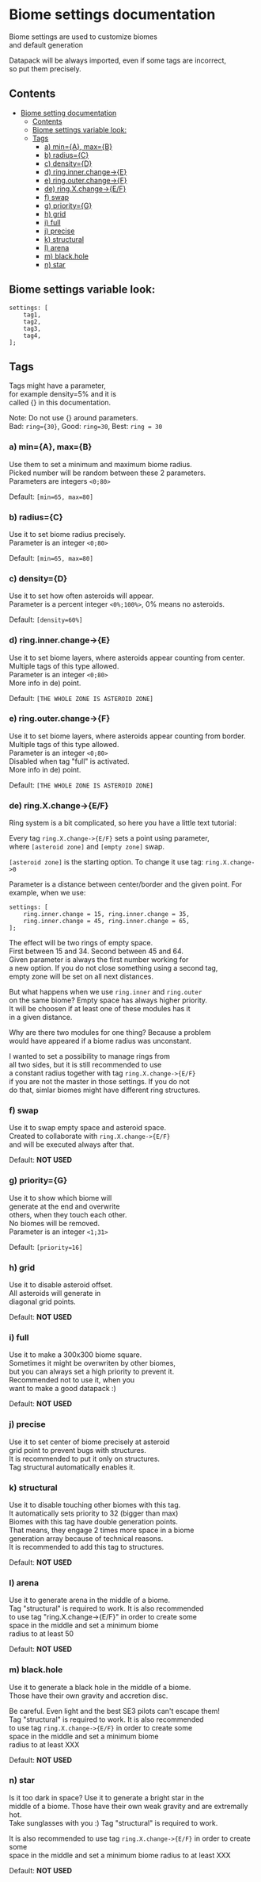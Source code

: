 # Biome settings documentation

Biome settings are used to customize biomes  
and default generation

Datapack will be always imported, even if some tags are incorrect,  
so put them precisely.

## Contents

- [Biome setting documentation](#biome-setting-documentation)
  - [Contents](#contents)
  - [Biome settings variable look:](#biome-settings-variable-look)
  - [Tags](#tags)
    - [a) min={A}, max={B}](#a-mina-maxb)
    - [b) radius={C}](#b-radiusc)
    - [c) density={D}](#c-densityd)
    - [d) ring.inner.change->{E}](#d-ringinnerchange-e)
    - [e) ring.outer.change->{F}](#e-ringouterchange-f)
    - [de) ring.X.change->{E/F}](#de-ringxchange-ef)
    - [f) swap](#f-swap)
    - [g) priority={G}](#g-priorityg)
    - [h) grid](#h-grid)
    - [i) full](#i-full)
    - [j) precise](#j-precise)
    - [k) structural](#k-structural)
    - [l) arena](#l-arena)
    - [m) black.hole](#m-blackhole)
    - [n) star](#n-star)

## Biome settings variable look:

```text
settings: [
	tag1,
	tag2,
	tag3,
	tag4,
];
```

## Tags

Tags might have a parameter,  
for example density=5% and it is  
called {} in this documentation.

Note: Do not use {} around parameters.  
Bad: `ring={30}`, Good: `ring=30`, Best: `ring = 30`

### a) min={A}, max={B}

Use them to set a minimum and maximum biome radius.  
Picked number will be random between these 2 parameters.  
Parameters are integers `<0;80>`  

Default: `[min=65, max=80]`

### b) radius={C}

Use it to set biome radius precisely.  
Parameter is an integer `<0;80>`

Default: `[min=65, max=80]`

### c) density={D}

Use it to set how often asteroids will appear.  
Parameter is a percent integer `<0%;100%>`, 0% means no asteroids.

Default: `[density=60%]`

### d) ring.inner.change->{E}

Use it to set biome layers, where asteroids appear counting from center.  
Multiple tags of this type allowed.  
Parameter is an integer `<0;80>`  
More info in de) point.

Default: `[THE WHOLE ZONE IS ASTEROID ZONE]`

### e) ring.outer.change->{F}

Use it to set biome layers, where asteroids appear counting from border.  
Multiple tags of this type allowed.  
Parameter is an integer `<0;80>`  
Disabled when tag "full" is activated.  
More info in de) point.

Default: `[THE WHOLE ZONE IS ASTEROID ZONE]`

### de) ring.X.change->{E/F}

Ring system is a bit complicated, so here you have a little text tutorial:

Every tag `ring.X.change->{E/F}` sets a point using parameter,  
where `[asteroid zone]` and `[empty zone]` swap.

`[asteroid zone]` is the starting option. To change it use tag: `ring.X.change->0`

Parameter is a distance between center/border and the given point.
For example, when we use:

```text
settings: [
	ring.inner.change = 15, ring.inner.change = 35,
	ring.inner.change = 45, ring.inner.change = 65,
];
```

The effect will be two rings of empty space.  
First between 15 and 34. Second between 45 and 64.  
Given parameter is always the first number working for  
a new option. If you do not close something using a second tag,  
empty zone will be set on all next distances.  

But what happens when we use `ring.inner` and `ring.outer`  
on the same biome? Empty space has always higher priority.  
It will be choosen if at least one of these modules has it  
in a given distance.  

Why are there two modules for one thing? Because a problem  
would have appeared if a biome radius was unconstant.

I wanted to set a possibility to manage rings from  
all two sides, but it is still recommended to use  
a constant radius together with tag `ring.X.change->{E/F}`  
if you are not the master in those settings. If you do not  
do that, simlar biomes might have different ring structures.

### f) swap

Use it to swap empty space and asteroid space.  
Created to collaborate with `ring.X.change->{E/F}`  
and will be executed always after that.  

Default: **NOT USED**

### g) priority={G}

Use it to show which biome will  
generate at the end and overwrite  
others, when they touch each other.  
No biomes will be removed.  
Parameter is an integer `<1;31>`  

Default: `[priority=16]`

### h) grid

Use it to disable asteroid offset.  
All asteroids will generate in  
diagonal grid points.  

Default: **NOT USED**

### i) full

Use it to make a 300x300 biome square.  
Sometimes it might be overwriten by other biomes,  
but you can always set a high priority to prevent it.  
Recommended not to use it, when you  
want to make a good datapack :)  

Default: **NOT USED**

### j) precise

Use it to set center of biome precisely at asteroid  
grid point to prevent bugs with structures.  
It is recommended to put it only on structures.  
Tag structural automatically enables it.

### k) structural

Use it to disable touching other biomes with this tag.  
It automatically sets priority to 32 (bigger than max)  
Biomes with this tag have double generation points.  
That means, they engage 2 times more space in a biome  
generation array because of technical reasons.  
It is recommended to add this tag to structures.  

Default: **NOT USED**

### l) arena

Use it to generate arena in the middle of a biome.  
Tag "structural" is required to work. It is also recommended  
to use tag "ring.X.change->{E/F}" in order to create some  
space in the middle and set a minimum biome  
radius to at least 50

Default: **NOT USED**

### m) black.hole

Use it to generate a black hole in the middle of a biome.  
Those have their own gravity and accretion disc.

Be careful. Even light and the best SE3 pilots can't escape them!  
Tag "structural" is required to work. It is also recommended  
to use tag `ring.X.change->{E/F}` in order to create some  
space in the middle and set a minimum biome  
radius to at least XXX

Default: **NOT USED**

### n) star

Is it too dark in space? Use it to generate a bright star in the  
middle of a biome. Those have their own weak gravity and are extremally hot.  
Take sunglasses with you :) Tag "structural" is required to work.  

It is also recommended to use tag `ring.X.change->{E/F}` in order to create some  
space in the middle and set a minimum biome radius to at least XXX

Default: **NOT USED**
